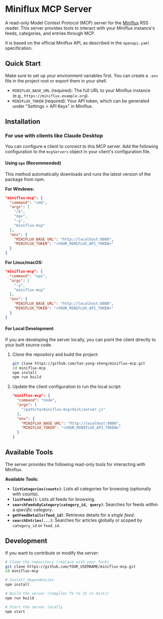 # Miniflux MCP Server

A read-only Model Context Protocol (MCP) server for the [Miniflux](https://miniflux.app/) RSS reader. This server provides tools to interact with your Miniflux instance's feeds, categories, and entries through MCP.

It is based on the official Miniflux API, as described in the `openapi.yaml` specification.

## Quick Start

Make sure to set up your environment variables first. You can create a `.env` file in the project root or export them in your shell.

- `MINIFLUX_BASE_URL` (required): The full URL to your Miniflux instance (e.g., `https://miniflux.example.org`).
- `MINIFLUX_TOKEN` (required): Your API token, which can be generated under "Settings > API Keys" in Miniflux.

## Installation

### For use with clients like Claude Desktop

You can configure a client to connect to this MCP server. Add the following configuration to the `mcpServers` object in your client's configuration file.

#### Using `npx` (Recommended)

This method automatically downloads and runs the latest version of the package from npm.

**For Windows:**
```json
"miniflux-mcp": {
  "command": "cmd",
  "args": [
    "/k",
    "npx",
    "-y",
    "miniflux-mcp"
  ],
  "env": {
    "MINIFLUX_BASE_URL": "http://localhost:8080",
    "MINIFLUX_TOKEN": "<YOUR_MINIFLUX_API_TOKEN>"
  }
}
```

**For Linux/macOS:**
```json
"miniflux-mcp": {
  "command": "npx",
  "args": [
    "-y",
    "miniflux-mcp"
  ],
  "env": {
    "MINIFLUX_BASE_URL": "http://localhost:8080",
    "MINIFLUX_TOKEN": "<YOUR_MINIFLUX_API_TOKEN>"
  }
}
```

#### For Local Development

If you are developing the server locally, you can point the client directly to your built source code.

1. Clone the repository and build the project:
   ```bash
   git clone https://github.com/tan-yong-sheng/miniflux-mcp.git
   cd miniflux-mcp
   npm install
   npm run build
   ```

2.  Update the client configuration to run the local script:

    ```json
    "miniflux-mcp": {
      "command": "node",
      "args": [
        "/path/to/miniflux-mcp/dist/server.js"
      ],
      "env": {
        "MINIFLUX_BASE_URL": "http://localhost:8080",
        "MINIFLUX_TOKEN": "<YOUR_MINIFLUX_API_TOKEN>"
      }
    }
    ```

## Available Tools

The server provides the following read-only tools for interacting with Miniflux.


**Available Tools:**

*   **`listCategories(counts)`**: Lists all categories for browsing (optionally with counts).
*   **`listFeeds()`**: Lists all feeds for browsing.
*   **`searchFeedsByCategory(category_id, query)`**: Searches for feeds within a *specific category*.
*   **`getFeedDetails(feed_id)`**: Retrieves details for a *single feed*.
*   **`searchEntries(...)`**: Searches for articles globally or scoped by `category_id` or `feed_id`.

## Development

If you want to contribute or modify the server:

```bash
# Clone the repository (replace with your fork)
git clone https://github.com/YOUR_USERNAME/miniflux-mcp.git
cd miniflux-mcp

# Install dependencies
npm install

# Build the server (compiles TS to JS in dist/)
npm run build

# Start the server locally
npm start
```


